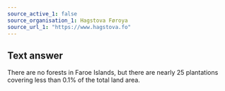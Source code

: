 ```yaml
---
source_active_1: false
source_organisation_1: Hagstova Føroya
source_url_1: "https://www.hagstova.fo"
---
```

## Text answer
There are no forests in Faroe Islands, but there are nearly 25 plantations covering less than 0.1% of the total land area.
